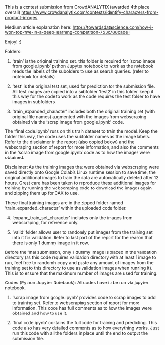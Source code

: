 This is a contest submission from CrowdANALYTIX (awarded 4th place overall) https://www.crowdanalytix.com/contests/identify-characters-from-product-images

Medium article explanation here: https://towardsdatascience.com/how-i-won-top-five-in-a-deep-learning-competition-753c788cade1

Enjoy! :)

Folders:
1.	‘train’ is the original training set, this folder is required for ‘scrap image from google.ipynb’ python Jupyter notebook to work as the notebook reads the labels of the subolders to use as search queries. (refer to notebook for details).

2.	‘test’ is the original test set, used for prediction for the submission file. All test images are copied into a subfolder ‘test2’ in this folder, keep it this way for the code to work as the code requires the test folder to have images in subfolders.

3.	‘train_expanded_character’ includes both the original training set (with original file names) augmented with the images from webscraping obtained via the ‘scrap image from google.ipynb’ code.

The ‘final code.ipynb’ runs on this train dataset to train the model. Keep the folder this way, the code uses the subfolder names as the image labels.
Refer to the disclaimer in the report (also copied below) and the webscraping section of report for more information, and also the comments in the ‘scrap image from google.ipynb’ code as to how the images were obtained.

Disclaimer:
As the training images that were obtained via webscraping were saved directly onto Google Colab’s Linux runtime session to save time, the original additional images to train the data are automatically deleted after 12 hours. Great care has been taken to reproduce these additional images for training by running the webscraping code to download the images again and zipping them up for CAX to use.

These final training images are in the zipped folder named ‘train_expanded_character’ within the uploaded code folder.

4.	‘expand_train_set_character’ includes only the images from webscraping, for reference only.

5.	‘valid’ folder allows user to randomly put images from the training set into it for validation. Refer to last part of the report for the reason that there is only 1 dummy image in it now.

Before the final submission, only 1 dummy image is placed in the validation directory (as this code requires validation directory with at least 1 image to run, feel free to randomly copy and paste any amount of images from the training set to this directory to use as validation images when running it). This is to ensure that the maximum number of images are used for training. 

Codes (Python Jupyter Notebook):
All codes have to be run via jupyter notebook.

1.	‘scrap image from google.ipynb’ provides code to scrap images to add to training set. Refer to webscraping section of report for more information. This code has full comments as to how the images were obtained and how to use it.

2.	‘final code.ipynb’ contains the full code for training and predicting. This code also has very detailed comments as to how everything works. Just run this code with all the folders in place until the end to output the submission file.


